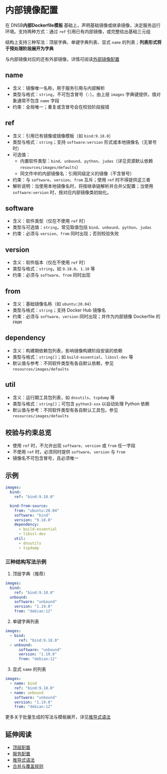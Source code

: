 # 内部镜像配置

在 DNSB**内部Dockerfile模板** 基础上，声明基础镜像或继承镜像，决定服务运行环境。支持两种方式：通过 `ref` 引用已有内部镜像，或完整给出基础三元组

结构上支持三种写法：顶层字典、单键字典列表、显式 `name` 的列表；**列表形式将于预处理阶段展开为字典**

与内部镜像对应的还有外部镜像，详情可阅读[外部镜像配置](external-images.md)

## name

- 含义：镜像唯一名称，用于服务引用与内部解析
- 类型与格式：`string`，不可包含冒号（`:`）。由上层 `images` 字典键提供，值对象通常不包含 `name` 字段
- 约束：全局唯一；重复或含冒号会在校验阶段报错

## ref

- 含义：引用已有镜像或镜像模板（如 `bind:9.18.0`）
- 类型与格式：`string`；支持 `software:version` 形式或本地镜像名（无冒号时）
- 可选值：
  - 内置软件类型：`bind`、`unbound`、`python`、`judas`（详见资源默认依赖 `resources/images/defaults`）
  - 同文件中的内部镜像名：引用同级定义的镜像（不含冒号）
- 约束：与 `software`、`version`、`from` 互斥；使用 `ref` 时不得提供这三者
- 解析说明：当使用本地镜像名时，将按继承链解析并合并父配置；当使用 `software:version` 时，按对应内部镜像类初始化。

## software

- 含义：软件类型（仅在不使用 `ref` 时）
- 类型与可选值：`string`，常见取值包括 `bind`、`unbound`、`python`、`judas`
- 约束：必须与 `version`、`from` 同时出现；否则校验失败

## version

- 含义：软件版本（仅在不使用 `ref` 时）
- 类型与格式：`string`，如 `9.18.0`、`1.18` 等
- 约束：必须与 `software`、`from` 同时出现

## from

- 含义：基础镜像名称（如 `ubuntu:20.04`）
- 类型与格式：`string`；支持 Docker Hub 镜像名
- 约束：必须与 `software`、`version` 同时出现；并作为内部镜像 Dockerfile 的 `FROM`

## dependency

- 含义：构建期依赖包列表，影响镜像构建阶段安装的依赖
- 类型与格式：`string[]`；如 `build-essential`、`libssl-dev` 等
- 默认值与参考：不同软件类型有各自默认依赖，参见 `resources/images/defaults`

## util

- 含义：运行期工具包列表，如 `dnsutils`、`tcpdump` 等
- 类型与格式：`string[]`；可包含 `python3-xxx` 以自动处理 Python 依赖
- 默认值与参考：不同软件类型有各自默认工具包，参见 `resources/images/defaults`

## 校验与约束总览

- 使用 `ref` 时，不允许出现 `software`、`version` 或 `from` 任一字段
- 不使用 `ref` 时，必须同时提供 `software`、`version` 与 `from`
- 镜像名不可包含冒号，且必须唯一

## 示例

```yaml
images:
  bind:
    ref: "bind:9.18.0"

  bind-from-source:
    from: "ubuntu:20.04"
    software: "bind"
    version: "9.18.0"
    dependency:
      - build-essential
      - libssl-dev
    util:
      - dnsutils
      - tcpdump
```

### 三种结构写法示例

1) 顶层字典（推荐）

```yaml
images:
  bind:
    ref: "bind:9.18.0"
  unbound:
    software: "unbound"
    version: "1.19.0"
    from: "debian:12"
```

2) 单键字典列表

```yaml
images:
  - bind:
      ref: "bind:9.18.0"
  - unbound:
      software: "unbound"
      version: "1.19.0"
      from: "debian:12"
```

3) 显式 `name` 的列表

```yaml
images:
  - name: bind
    ref: "bind:9.18.0"
  - name: unbound
    software: "unbound"
    version: "1.19.0"
    from: "debian:12"
```

更多关于批量生成的写法与模板展开，详见[推导式语法](../rule/comprehension.md)

## 延伸阅读

- [顶层配置](top-level.md)
- [服务配置](builds.md)
- [推导式语法](../rule/comprehension.md)
- [合并与覆盖规则](../rule/merge-and-override.md)
